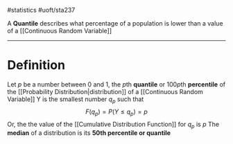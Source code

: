 #statistics #uoft/sta237 

A **Quantile** describes what percentage of a population is lower than a value of a [[Continuous Random Variable]]

---
# Definition
Let $p$ be a number between 0 and 1, the *p*th **quantile** or 100*p*th **percentile** of the [[Probability Distribution|distribution]] of a [[Continuous Random Variable]] Y is the smallest number $q_{p}$ such that $$F(q_{p})=P(Y \leq q_{p})=p$$
Or, the the value of the [[Cumulative Distribution Function]] for $q_{p}$ is $p$
The **median** of a distribution is its **50th percentile or quantile**
